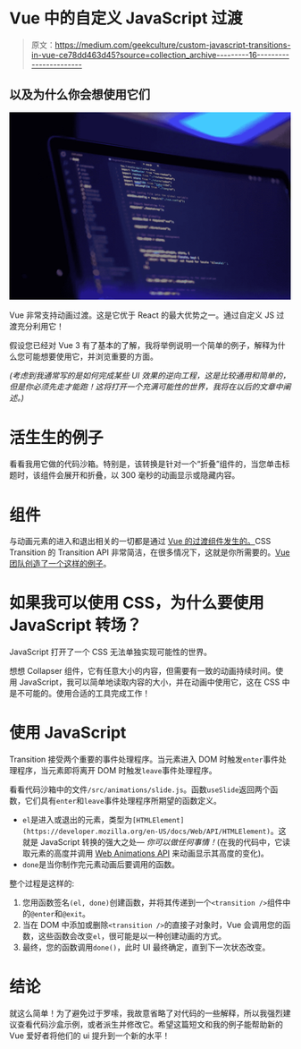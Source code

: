 # Vue 中的自定义 JavaScript 过渡

> 原文：<https://medium.com/geekculture/custom-javascript-transitions-in-vue-ce78dd463d45?source=collection_archive---------16----------------------->

## 以及为什么你会想使用它们

![](img/1d1a1e5199f1042f579effe27de8001b.png)

Vue 非常支持动画过渡。这是它优于 React 的最大优势之一。通过自定义 JS 过渡充分利用它！

假设您已经对 Vue 3 有了基本的了解，我将举例说明一个简单的例子，解释为什么您可能想要使用它，并浏览重要的方面。

*(考虑到我通常写的是如何完成某些 UI 效果的逆向工程，这是比较通用和简单的，但是你必须先走才能跑！这将打开一个充满可能性的世界，我将在以后的文章中阐述。)*

# 活生生的例子

看看我用它做的代码沙箱。特别是，该转换是针对一个“折叠”组件的，当您单击标题时，该组件会展开和折叠，以 300 毫秒的动画显示或隐藏内容。

# <transition>组件</transition>

与动画元素的进入和退出相关的一切都是通过 [Vue 的过渡组件发生的。](https://v3.vuejs.org/guide/transitions-enterleave.html#transitioning-single-elements-components)CSS Transition 的 Transition API 非常简洁，在很多情况下，这就是你所需要的。[Vue 团队创造了一个这样的例子](https://codepen.io/team/Vue/pen/3466d06fb252a53c5bc0a0edb0f1588a)。

# 如果我可以使用 CSS，为什么要使用 JavaScript 转场？

JavaScript 打开了一个 CSS 无法单独实现可能性的世界。

想想 Collapser 组件，它有任意大小的内容，但需要有一致的动画持续时间。使用 JavaScript，我可以简单地读取内容的大小，并在动画中使用它，这在 CSS 中是不可能的。使用合适的工具完成工作！

# <transition>使用 JavaScript</transition>

Transition 接受两个重要的事件处理程序。当元素进入 DOM 时触发`enter`事件处理程序，当元素即将离开 DOM 时触发`leave`事件处理程序。

看看代码沙箱中的文件`/src/animations/slide.js`。函数`useSlide`返回两个函数，它们具有`enter`和`leave`事件处理程序所期望的函数定义。

*   `el`是进入或退出的元素，类型为`[HTMLElement](https://developer.mozilla.org/en-US/docs/Web/API/HTMLElement)`。这就是 JavaScript 转换的强大之处— *你可以做任何事情！*(在我的代码中，它读取元素的高度并调用 [Web Animations API](https://developer.mozilla.org/en-US/docs/Web/API/Web_Animations_API) 来动画显示其高度的变化)。
*   `done`是当你制作完元素动画后要调用的函数。

整个过程是这样的:

1.  您用函数签名`(el, done)`创建函数，并将其传递到一个`<transition />`组件中的`@enter`和`@exit`。
2.  当在 DOM 中添加或删除`<transition />`的直接子对象时，Vue 会调用您的函数，这些函数会改变`el`，很可能是以一种创建动画的方式。
3.  最终，您的函数调用`done()`，此时 UI 最终确定，直到下一次状态改变。

# 结论

就这么简单！为了避免过于罗嗦，我故意省略了对代码的一些解释，所以我强烈建议查看代码沙盒示例，或者派生并修改它。希望这篇短文和我的例子能帮助新的 Vue 爱好者将他们的 ui 提升到一个新的水平！